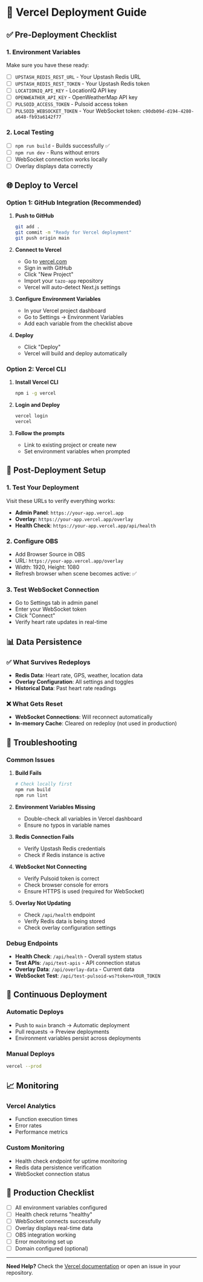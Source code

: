# 🚀 Vercel Deployment Guide

## ✅ Pre-Deployment Checklist

### 1. **Environment Variables**
Make sure you have these ready:
- [ ] `UPSTASH_REDIS_REST_URL` - Your Upstash Redis URL
- [ ] `UPSTASH_REDIS_REST_TOKEN` - Your Upstash Redis token
- [ ] `LOCATIONIQ_API_KEY` - LocationIQ API key
- [ ] `OPENWEATHER_API_KEY` - OpenWeatherMap API key
- [ ] `PULSOID_ACCESS_TOKEN` - Pulsoid access token
- [ ] `PULSOID_WEBSOCKET_TOKEN` - Your WebSocket token: `c90db09d-d194-4280-a648-fb93a6142f77`

### 2. **Local Testing**
- [ ] `npm run build` - Builds successfully ✅
- [ ] `npm run dev` - Runs without errors
- [ ] WebSocket connection works locally
- [ ] Overlay displays data correctly

## 🌐 Deploy to Vercel

### Option 1: GitHub Integration (Recommended)

1. **Push to GitHub**
   ```bash
   git add .
   git commit -m "Ready for Vercel deployment"
   git push origin main
   ```

2. **Connect to Vercel**
   - Go to [vercel.com](https://vercel.com)
   - Sign in with GitHub
   - Click "New Project"
   - Import your `tazo-app` repository
   - Vercel will auto-detect Next.js settings

3. **Configure Environment Variables**
   - In your Vercel project dashboard
   - Go to Settings → Environment Variables
   - Add each variable from the checklist above

4. **Deploy**
   - Click "Deploy"
   - Vercel will build and deploy automatically

### Option 2: Vercel CLI

1. **Install Vercel CLI**
   ```bash
   npm i -g vercel
   ```

2. **Login and Deploy**
   ```bash
   vercel login
   vercel
   ```

3. **Follow the prompts**
   - Link to existing project or create new
   - Set environment variables when prompted

## 🔧 Post-Deployment Setup

### 1. **Test Your Deployment**
Visit these URLs to verify everything works:

- **Admin Panel**: `https://your-app.vercel.app`
- **Overlay**: `https://your-app.vercel.app/overlay`
- **Health Check**: `https://your-app.vercel.app/api/health`

### 2. **Configure OBS**
- Add Browser Source in OBS
- URL: `https://your-app.vercel.app/overlay`
- Width: 1920, Height: 1080
- Refresh browser when scene becomes active: ✅

### 3. **Test WebSocket Connection**
- Go to Settings tab in admin panel
- Enter your WebSocket token
- Click "Connect"
- Verify heart rate updates in real-time

## 📊 Data Persistence

### ✅ What Survives Redeploys
- **Redis Data**: Heart rate, GPS, weather, location data
- **Overlay Configuration**: All settings and toggles
- **Historical Data**: Past heart rate readings

### ❌ What Gets Reset
- **WebSocket Connections**: Will reconnect automatically
- **In-memory Cache**: Cleared on redeploy (not used in production)

## 🚨 Troubleshooting

### Common Issues

1. **Build Fails**
   ```bash
   # Check locally first
   npm run build
   npm run lint
   ```

2. **Environment Variables Missing**
   - Double-check all variables in Vercel dashboard
   - Ensure no typos in variable names

3. **Redis Connection Fails**
   - Verify Upstash Redis credentials
   - Check if Redis instance is active

4. **WebSocket Not Connecting**
   - Verify Pulsoid token is correct
   - Check browser console for errors
   - Ensure HTTPS is used (required for WebSocket)

5. **Overlay Not Updating**
   - Check `/api/health` endpoint
   - Verify Redis data is being stored
   - Check overlay configuration settings

### Debug Endpoints

- **Health Check**: `/api/health` - Overall system status
- **Test APIs**: `/api/test-apis` - API connection status
- **Overlay Data**: `/api/overlay-data` - Current data
- **WebSocket Test**: `/api/test-pulsoid-ws?token=YOUR_TOKEN`

## 🔄 Continuous Deployment

### Automatic Deploys
- Push to `main` branch → Automatic deployment
- Pull requests → Preview deployments
- Environment variables persist across deployments

### Manual Deploys
```bash
vercel --prod
```

## 📈 Monitoring

### Vercel Analytics
- Function execution times
- Error rates
- Performance metrics

### Custom Monitoring
- Health check endpoint for uptime monitoring
- Redis data persistence verification
- WebSocket connection status

## 🎯 Production Checklist

- [ ] All environment variables configured
- [ ] Health check returns "healthy"
- [ ] WebSocket connects successfully
- [ ] Overlay displays real-time data
- [ ] OBS integration working
- [ ] Error monitoring set up
- [ ] Domain configured (optional)

---

**Need Help?** Check the [Vercel documentation](https://vercel.com/docs) or open an issue in your repository. 